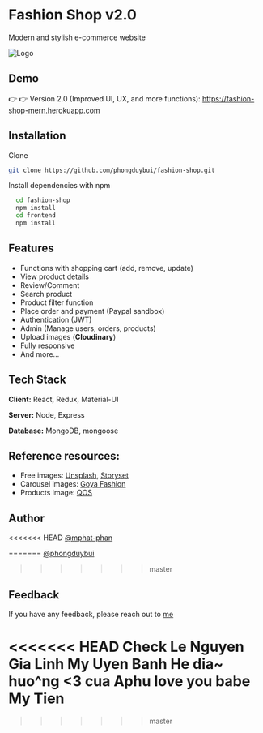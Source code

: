 
# Fashion Shop v2.0

Modern and stylish e-commerce website

![Logo](https://res.cloudinary.com/phongbuiduy/image/upload/v1624769545/fashionshop/logo_v327oi.png)



## Demo

:point_right: :point_right: Version 2.0 (Improved UI, UX, and more functions):
https://fashion-shop-mern.herokuapp.com


## Installation

Clone

```bash
git clone https://github.com/phongduybui/fashion-shop.git
```

Install dependencies with npm

```bash
  cd fashion-shop
  npm install
  cd frontend
  npm install
```
    
## Features

- Functions with shopping cart (add, remove, update)
- View product details
- Review/Comment
- Search product
- Product filter function
- Place order and payment (Paypal sandbox)
- Authentication (JWT)
- Admin (Manage users, orders, products)
- Upload images (**Cloudinary**)
- Fully responsive
- And more...

## Tech Stack

**Client:** React, Redux, Material-UI

**Server:** Node, Express

**Database:** MongoDB, mongoose

## Reference resources:

- Free images: [Unsplash](http://unsplash.com/), [Storyset](https://storyset.com/)  
- Carousel images: [Goya Fashion](https://goya.everthemes.com/demo-fashion/)  
- Products image: [QOS](https://demo2.wpopal.com/qos/home-8/)




## Author

<<<<<<< HEAD
[@mphat-phan](https://github.com/mphat-phan)

=======
[@phongduybui](https://github.com/phongduybui)

  
>>>>>>> master
## Feedback

If you have any feedback, please reach out to [me](mailto:buiduyphong921@gmail.com)

<<<<<<< HEAD
Check
Le Nguyen Gia Linh
My Uyen
Banh He dia~ huo^ng <3 cua Aphu
love you babe
My Tien
=======
  
>>>>>>> master
